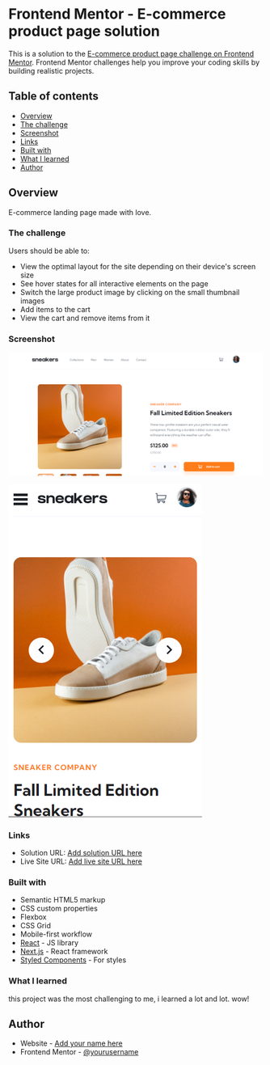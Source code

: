 # Frontend Mentor - E-commerce product page solution

This is a solution to the [E-commerce product page challenge on Frontend Mentor](https://www.frontendmentor.io/challenges/ecommerce-product-page-UPsZ9MJp6). Frontend Mentor challenges help you improve your coding skills by building realistic projects.

## Table of contents

-   [Overview](#overview)
-   [The challenge](#the-challenge)
-   [Screenshot](#screenshot)
-   [Links](#links)
-   [Built with](#built-with)
-   [What I learned](#what-i-learned)
-   [Author](#author)

## Overview

E-commerce landing page made with love.

### The challenge

Users should be able to:

-   View the optimal layout for the site depending on their device's screen size
-   See hover states for all interactive elements on the page
-   Switch the large product image by clicking on the small thumbnail images
-   Add items to the cart
-   View the cart and remove items from it

### Screenshot

![desktop](images/desktop_look.png)

![mobile](images/mobile_look.png)

### Links

-   Solution URL: [Add solution URL here](https://your-solution-url.com)
-   Live Site URL: [Add live site URL here](https://your-live-site-url.com)

### Built with

-   Semantic HTML5 markup
-   CSS custom properties
-   Flexbox
-   CSS Grid
-   Mobile-first workflow
-   [React](https://reactjs.org/) - JS library
-   [Next.js](https://nextjs.org/) - React framework
-   [Styled Components](https://styled-components.com/) - For styles

### What I learned

this project was the most challenging to me, i learned a lot and lot. wow!

## Author

-   Website - [Add your name here](https://www.your-site.com)
-   Frontend Mentor - [@yourusername](https://www.frontendmentor.io/profile/yourusername)
